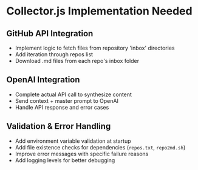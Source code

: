 # Collector.js Implementation Needed

## GitHub API Integration
- Implement logic to fetch files from repository 'inbox' directories
- Add iteration through repos list
- Download .md files from each repo's inbox folder

## OpenAI Integration
- Complete actual API call to synthesize content
- Send context + master prompt to OpenAI
- Handle API response and error cases

## Validation & Error Handling
- Add environment variable validation at startup
- Add file existence checks for dependencies (`repos.txt`, `repo2md.sh`)
- Improve error messages with specific failure reasons
- Add logging levels for better debugging

